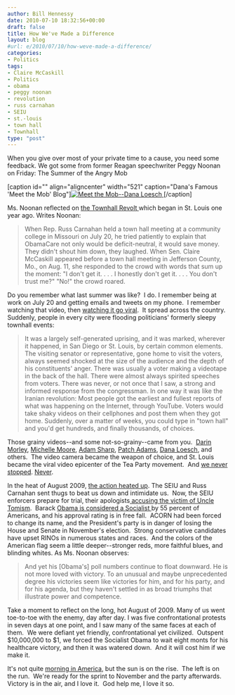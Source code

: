 ```yaml
---
author: Bill Hennessy
date: 2010-07-10 18:32:56+00:00
draft: false
title: How We've Made a Difference
layout: blog
#url: e/2010/07/10/how-weve-made-a-difference/
categories:
- Politics
tags:
- Claire McCaskill
- Politics
- obama
- peggy noonan
- revolution
- russ carnahan
- SEIU
- st.-louis
- town hall
- Townhall
type: "post"
---
```


When you give over most of your private time to a cause, you need some feedback. We got some from former Reagan speechwriter Peggy Noonan on Friday: The Summer of the Angry Mob

[caption id="" align="aligncenter" width="521" caption="Dana's Famous 'Meet the Mob' Blog"][![Meet the Mob--Dana Loesch](https://go2.wordpress.com/?id=725X1342&site=thedanashow.wordpress.com&url=http%3A%2F%2Fthedanashow.files.wordpress.com%2F2009%2F08%2Fiamthemob6.jpg&sref=http%3A%2F%2Fthedanashow.wordpress.com%2F2009%2F08%2F06%2Fmeet-the-mob%2F)
](https://thedanashow.wordpress.com/2009/08/06/meet-the-mob/)[/caption]

Ms. Noonan reflected on [the Townhall Revolt ](https://online.wsj.com/article/declarations.html)which began in St. Louis one year ago. Writes Noonan:


> When Rep. Russ Carnahan held a town hall meeting at a community college in Missouri on July 20, he tried patiently to explain that ObamaCare not only would be deficit-neutral, it would save money. They didn't shout him down, they laughed. When Sen. Claire McCaskill appeared before a town hall meeting in Jefferson County, Mo., on Aug. 11, she responded to the crowd with words that sum up the moment: "I don't get it. . . . I honestly don't get it. . . . You don't trust me?" "No!" the crowd roared.


Do you remember what last summer was like?  I do. I remember being at work on July 20 and getting emails and tweets on my phone.  I remember watching that video, then [watching it go viral](https://michellemalkin.com/2009/07/21/politician-claims-obamacare-saves-voters-laugh-out-loud/).  It spread across the country. Suddenly, people in every city were flooding politicians' formerly sleepy townhall events:


> It was a largely self-generated uprising, and it was marked, wherever it happened, in San Diego or St. Louis, by certain common elements. The visiting senator or representative, gone home to visit the voters, always seemed shocked at the size of the audience and the depth of his constituents' anger. There was usually a voter making a videotape in the back of the hall. There were almost always spirited speeches from voters. There was never, or not once that I saw, a strong and informed response from the congressman. In one way it was like the Iranian revolution: Most people got the earliest and fullest reports of what was happening on the Internet, through YouTube. Voters would take shaky videos on their cellphones and post them when they got home. Suddenly, over a matter of weeks, you could type in "town hall" and you'd get hundreds, and finally thousands, of choices.


Those grainy videos--and some not-so-grainy--came from you.  [Darin Morley](https://rebootcongress.blogspot.com), [Michelle Moore](https://www.atraditionallifelived.com/), [Adam Sharp](https://sharpelbowsstl.blogspot.com/), [Patch Adams](https://poedpatriot.blogspot.com/), [Dana Loesch](https://danaradio.com), and others.  The video camera became the weapon of choice, and St. Louis became the viral video epicenter of the Tea Party movement.  And [we never stopped](https://biggovernment.com/publius/2010/04/01/rep-phil-hare-d-il-i-dont-worry-about-the-constitution/). [Never](https://stlouisteaparty.com/2010/03/25/wheres-the-coffin-2/).

In the heat of August 2009, [the action heated up](https://gatewaypundit.firstthings.com/2009/08/tea-party-patriots-greet-obama-s-astroturf-express-at-ibew-union-hall-rally-update-lets-do-it-for-teddy-signs/). The SEIU and Russ Carnahan sent thugs to beat us down and intimidate us.  Now, the SEIU enforcers prepare for trial, their apologists[ accusing the victim of Uncle Tomism](https://gatewaypundit.firstthings.com/2010/07/caught-on-tape-racist-naacp-leader-says-kenneth-gladney-not-black-enough-to-protect-hes-an-uncle-tom-video/).  Barack [Obama is considered a Socialist ](https://hotair.com/archives/2010/07/09/obama-underwater-in-carville-poll/)by 55 percent of Americans, and his approval rating is in free fall.  ACORN had been forced to change its name, and the President's party is in danger of losing the House and Senate in November's election.  Strong conservative candidates have upset RINOs in numerous states and races.  And the colors of the American flag seem a little deeper--stronger reds, more faithful blues, and blinding whites. As Ms. Noonan observes:


> And yet his [Obama's] poll numbers continue to float downward. He is not more loved with victory. To an unusual and maybe unprecedented degree his victories seem like victories for him, and for his party, and for his agenda, but they haven't settled in as broad triumphs that illustrate power and competence.


Take a moment to reflect on the long, hot August of 2009. Many of us went toe-to-toe with the enemy, day after day. I was five confrontational protests in seven days at one point, and I saw many of the same faces at each of them.  We were defiant yet friendly, confrontational yet civilized.  Outspent $10,000,000 to $1, we forced the Socialist Obama to wait eight monts for his healthcare victory, and then it was watered down.  And it will cost him if we make it.

It's not quite [morning in America](https://www.youtube.com/watch?v=EU-IBF8nwSY), but the sun is on the rise.  The left is on the run.  We're ready for the sprint to November and the party afterwards.  Victory is in the air, and I love it.  God help me, I love it so.
